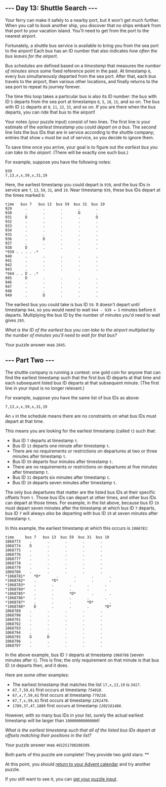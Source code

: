 

--- Day 13: Shuttle Search ---
------------------------------

Your ferry can make it safely to a nearby port, but it won't get much further. When you call to book another ship, you discover that no ships embark from that port to your vacation island. You'll need to get from the port to the nearest airport.


Fortunately, a shuttle bus service is available to bring you from the sea port to the airport! Each bus has an ID number that also indicates *how often the bus leaves for the airport*.


Bus schedules are defined based on a *timestamp* that measures the *number of minutes* since some fixed reference point in the past. At timestamp `0`, every bus simultaneously departed from the sea port. After that, each bus travels to the airport, then various other locations, and finally returns to the sea port to repeat its journey forever.


The time this loop takes a particular bus is also its ID number: the bus with ID `5` departs from the sea port at timestamps `0`, `5`, `10`, `15`, and so on. The bus with ID `11` departs at `0`, `11`, `22`, `33`, and so on. If you are there when the bus departs, you can ride that bus to the airport!


Your notes (your puzzle input) consist of two lines. The first line is your estimate of the *earliest timestamp you could depart on a bus*. The second line lists the bus IDs that are in service according to the shuttle company; entries that show `x` must be out of service, so you decide to ignore them.


To save time once you arrive, your goal is to figure out *the earliest bus you can take to the airport*. (There will be exactly one such bus.)


For example, suppose you have the following notes:



```
939
7,13,x,x,59,x,31,19

```

Here, the earliest timestamp you could depart is `939`, and the bus IDs in service are `7`, `13`, `59`, `31`, and `19`. Near timestamp `939`, these bus IDs depart at the times marked `D`:



```
time   bus 7   bus 13  bus 59  bus 31  bus 19
929      .       .       .       .       .
930      .       .       .       D       .
931      D       .       .       .       D
932      .       .       .       .       .
933      .       .       .       .       .
934      .       .       .       .       .
935      .       .       .       .       .
936      .       D       .       .       .
937      .       .       .       .       .
938      D       .       .       .       .
*939 . . . . .*
940      .       .       .       .       .
941      .       .       .       .       .
942      .       .       .       .       .
943      .       .       .       .       .
*944 . . D . .*
945      D       .       .       .       .
946      .       .       .       .       .
947      .       .       .       .       .
948      .       .       .       .       .
949      .       D       .       .       .

```

The earliest bus you could take is bus ID `59`. It doesn't depart until timestamp `944`, so you would need to wait `944 - 939 = 5` minutes before it departs. Multiplying the bus ID by the number of minutes you'd need to wait gives *`295`*.


*What is the ID of the earliest bus you can take to the airport multiplied by the number of minutes you'll need to wait for that bus?*



Your puzzle answer was `2045`.

--- Part Two ---
----------------

The shuttle company is running a contest: one gold coin for anyone that can find the earliest timestamp such that the first bus ID departs at that time and each subsequent listed bus ID departs at that subsequent minute. (The first line in your input is no longer relevant.)


For example, suppose you have the same list of bus IDs as above:



```
7,13,x,x,59,x,31,19
```

An `x` in the schedule means there are no constraints on what bus IDs must depart at that time.


This means you are looking for the earliest timestamp (called `t`) such that:


* Bus ID `7` departs at timestamp `t`.
* Bus ID `13` departs one minute after timestamp `t`.
* There are no requirements or restrictions on departures at two or three minutes after timestamp `t`.
* Bus ID `59` departs four minutes after timestamp `t`.
* There are no requirements or restrictions on departures at five minutes after timestamp `t`.
* Bus ID `31` departs six minutes after timestamp `t`.
* Bus ID `19` departs seven minutes after timestamp `t`.


The only bus departures that matter are the listed bus IDs at their specific offsets from `t`. Those bus IDs can depart at other times, and other bus IDs can depart at those times. For example, in the list above, because bus ID `19` must depart seven minutes after the timestamp at which bus ID `7` departs, bus ID `7` will always *also* be departing with bus ID `19` at seven minutes after timestamp `t`.


In this example, the earliest timestamp at which this occurs is *`1068781`*:



```
time     bus 7   bus 13  bus 59  bus 31  bus 19
1068773    .       .       .       .       .
1068774    D       .       .       .       .
1068775    .       .       .       .       .
1068776    .       .       .       .       .
1068777    .       .       .       .       .
1068778    .       .       .       .       .
1068779    .       .       .       .       .
1068780    .       .       .       .       .
*1068781*    *D*       .       .       .       .
*1068782*    .       *D*       .       .       .
*1068783*    .       .       .       .       .
*1068784*    .       .       .       .       .
*1068785*    .       .       *D*       .       .
*1068786*    .       .       .       .       .
*1068787*    .       .       .       *D*       .
*1068788*    D       .       .       .       *D*
1068789    .       .       .       .       .
1068790    .       .       .       .       .
1068791    .       .       .       .       .
1068792    .       .       .       .       .
1068793    .       .       .       .       .
1068794    .       .       .       .       .
1068795    D       D       .       .       .
1068796    .       .       .       .       .
1068797    .       .       .       .       .

```

In the above example, bus ID `7` departs at timestamp `1068788` (seven minutes after `t`). This is fine; the only requirement on that minute is that bus ID `19` departs then, and it does.


Here are some other examples:


* The earliest timestamp that matches the list `17,x,13,19` is *`3417`*.
* `67,7,59,61` first occurs at timestamp *`754018`*.
* `67,x,7,59,61` first occurs at timestamp *`779210`*.
* `67,7,x,59,61` first occurs at timestamp *`1261476`*.
* `1789,37,47,1889` first occurs at timestamp *`1202161486`*.


However, with so many bus IDs in your list, surely the actual earliest timestamp will be larger than `100000000000000`!


*What is the earliest timestamp such that all of the listed bus IDs depart at offsets matching their positions in the list?*



Your puzzle answer was `402251700208309`.

Both parts of this puzzle are complete! They provide two gold stars: \*\*


At this point, you should [return to your Advent calendar](/2020 "/2020") and try another puzzle.


If you still want to see it, you can [get your puzzle input](13/input "13/input").

